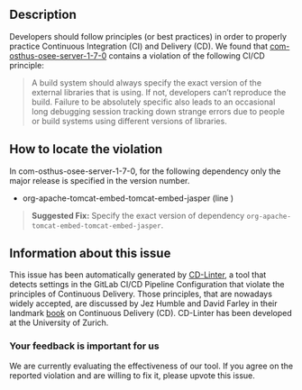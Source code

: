 
## Description
Developers should follow principles (or best practices) in order to properly practice Continuous Integration (CI) and Delivery (CD).
We found that [com-osthus-osee-server-1-7-0](https://gitlab.com/allotrope-open-source/osee-server/blob/master/.gitlab-ci.yml) contains a violation of the following CI/CD principle:

> A build system should always specify the exact version of the external libraries that is using.
If not, developers can’t reproduce the build. Failure to be absolutely specific also leads to an occasional long debugging session tracking down strange errors due to people or build systems using different versions of libraries.

## How to locate the violation

In com-osthus-osee-server-1-7-0, for the following dependency only the major release is specified in the version number.

* org-apache-tomcat-embed-tomcat-embed-jasper (line )

> **Suggested Fix:** Specify the exact version of dependency `org-apache-tomcat-embed-tomcat-embed-jasper`.

## Information about this issue

This issue has been automatically generated by [CD-Linter](https://gitlab.com/Jancso/configuration-analytics), a tool that detects settings in the GitLab CI/CD Pipeline Configuration that violate the principles of Continuous Delivery. Those principles, that are nowadays widely accepted, are discussed by Jez Humble and David Farley in their landmark [book](https://www.oreilly.com/library/view/continuous-delivery-reliable/9780321670250/) on Continuous Delivery (CD). CD-Linter has been developed at the University of Zurich.

### Your feedback is important for us
We are currently evaluating the effectiveness of our tool. If you agree on the reported violation and are willing to fix it, please upvote this issue.